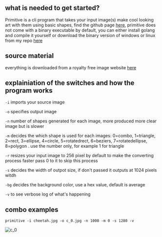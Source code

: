 ## what is needed to get started?
Primitive is a cli program that takes your input image(s) make cool looking art with them using basic shapes, find the github page [here](https://github.com/fogleman/primitive), 
primitive does not come with a binary executable by default, you can either install golang and compile it yourself or download the binary version of windows or linux from my repo [here](https://github.com/junguler/easy-primitive-batch)

## source material
everything is downloaded from a royalty free image website [here](https://free-images.com/)

## explainiation of the switches and how the program works
`-i` imports your source image

`-o` specifies output image

`-n` number of shapes generated for each image, more produced more clear image but is slower

`-m` decides the which shape is used for each images: 0=combo, 1=triangle, 2=rect, 3=ellipse, 4=circle, 5=rotatedrect, 6=beziers, 7=rotatedellipse, 8=polygon . use the number only, for example 1 for triangle

`-r` resizes your input image to 256 pixel by default to make the converting process faster pass 0 to it to skip this process

`-s` decides the width of outpot size, if don't passed it outputs at 1024 pixels witdh

`-bg` decides the background color, use a hex value, default is average

`-v` to see verbose log of what's happening

## combo examples
```
primitive -i cheetah.jpg -o c_0.jpg -n 1000 -m 0 -s 1280 -v
```
![c_0](https://user-images.githubusercontent.com/59083599/134971033-2042574c-545c-452b-b3f4-19592dec42af.jpg)

